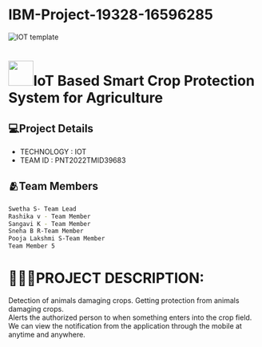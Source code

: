 # IBM-Project-19328-16596285
![IOT  template](https://www.canva.com/design/DAFPjMJn394/Oy0nMxESd7gegk3H6NYzNA/watch?utm_content=DAFPjMJn394&utm_campaign=share_your_design&utm_medium=link&utm_source=shareyourdesignpanel)

#  <img src="https://user-images.githubusercontent.com/111967006/196842888-b43e540b-47e9-4d82-bcd2-e10021b23dd8.gif" width="50px">IoT Based Smart Crop Protection System for Agriculture
 
## 💻Project Details
- TECHNOLOGY : IOT        
- TEAM ID : PNT2022TMID39683

## 🫂Team Members

```sh
Swetha S- Team Lead
Rashika v - Team Member
Sangavi K - Team Member
Sneha B R-Team Member
Pooja Lakshmi S-Team Member
Team Member 5
```

# **👩🏻‍💻PROJECT DESCRIPTION:**          
Detection of animals damaging crops.
Getting protection from animals damaging crops.      
Alerts the authorized person to when something enters into the crop field.     
We can view the notification from the application through the mobile at anytime and anywhere.  







